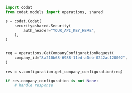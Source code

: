 <!-- Start SDK Example Usage -->
```python
import codat
from codat.models import operations, shared

s = codat.Codat(
    security=shared.Security(
        auth_header="YOUR_API_KEY_HERE",
    ),
)


req = operations.GetCompanyConfigurationRequest(
    company_id="8a210b68-6988-11ed-a1eb-0242ac120002",
)
    
res = s.configuration.get_company_configuration(req)

if res.company_configuration is not None:
    # handle response
```
<!-- End SDK Example Usage -->